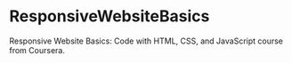 # ResponsiveWebsiteBasics
Responsive Website Basics: Code with HTML, CSS, and JavaScript course from Coursera.

